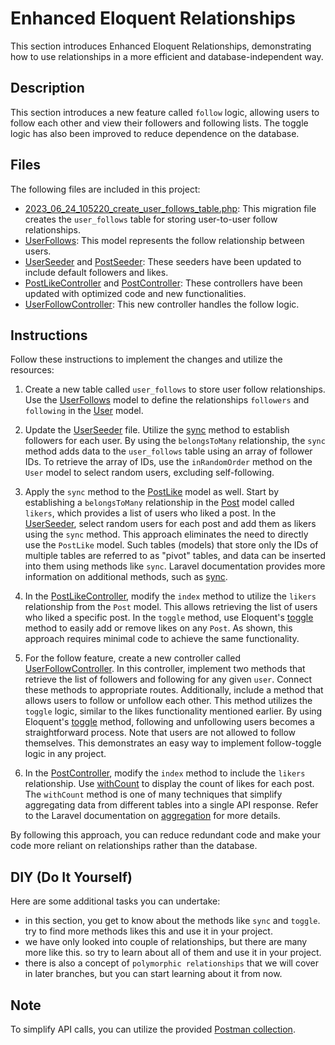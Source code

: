 # Enhanced Eloquent Relationships

This section introduces Enhanced Eloquent Relationships, demonstrating how to use relationships in a more efficient and database-independent way.

## Description

This section introduces a new feature called `follow` logic, allowing users to follow each other and view their followers and following lists. The toggle logic has also been improved to reduce dependence on the database.

## Files

The following files are included in this project:

- [2023_06_24_105220_create_user_follows_table.php](database/migrations/2023_06_24_105220_create_user_follows_table.php): This migration file creates the `user_follows` table for storing user-to-user follow relationships.
- [UserFollows](app/Models/UserFollows.php): This model represents the follow relationship between users.
- [UserSeeder](database/seeders/UserSeeder.php) and [PostSeeder](database/seeders/PostSeeder.php): These seeders have been updated to include default followers and likes.
- [PostLikeController](app/Http/Controllers/Api/v1/PostLikeController.php) and [PostController](app/Http/Controllers/Api/v1/PostController.php): These controllers have been updated with optimized code and new functionalities.
- [UserFollowController](app/Http/Controllers/Api/v1/UserFollowController.php): This new controller handles the follow logic.

## Instructions

Follow these instructions to implement the changes and utilize the resources:

1. Create a new table called `user_follows` to store user follow relationships. Use the [UserFollows](app/Models/UserFollows.php) model to define the relationships `followers` and `following` in the [User](app/Models/User.php) model.

2. Update the [UserSeeder](database/seeders/UserSeeder.php) file. Utilize the [sync](https://laravel.com/docs/10.x/eloquent-relationships#syncing-associations) method to establish followers for each user. By using the `belongsToMany` relationship, the `sync` method adds data to the `user_follows` table using an array of follower IDs. To retrieve the array of IDs, use the `inRandomOrder` method on the `User` model to select random users, excluding self-following.

3. Apply the `sync` method to the [PostLike](app/Models/PostLike.php) model as well. Start by establishing a `belongsToMany` relationship in the [Post](app/Models/Post.php) model called `likers`, which provides a list of users who liked a post. In the [UserSeeder](database/seeders/UserSeeder.php), select random users for each post and add them as likers using the `sync` method. This approach eliminates the need to directly use the `PostLike` model. Such tables (models) that store only the IDs of multiple tables are referred to as "pivot" tables, and data can be inserted into them using methods like `sync`. Laravel documentation provides more information on additional methods, such as [sync](https://laravel.com/docs/10.x/eloquent-relationships#updating-belongs-to-relationships).

4. In the [PostLikeController](app/Http/Controllers/Api/v1/PostLikeController.php), modify the `index` method to utilize the `likers` relationship from the `Post` model. This allows retrieving the list of users who liked a specific post. In the `toggle` method, use Eloquent's [toggle](https://laravel.com/docs/10.x/eloquent-relationships#toggling-associations) method to easily add or remove likes on any `Post`. As shown, this approach requires minimal code to achieve the same functionality.

5. For the follow feature, create a new controller called [UserFollowController](app/Http/Controllers/Api/v1/UserFollowController.php). In this controller, implement two methods that retrieve the list of followers and following for any given `user`. Connect these methods to appropriate routes. Additionally, include a method that allows users to follow or unfollow each other. This method utilizes the `toggle` logic, similar to the likes functionality mentioned earlier. By using Eloquent's [toggle](https://laravel.com/docs/10.x/eloquent-relationships#toggling-associations) method, following and unfollowing users becomes a straightforward process. Note that users are not allowed to follow themselves. This demonstrates an easy way to implement follow-toggle logic in any project.

6. In the [PostController](app/Http/Controllers/Api/v1/PostController.php), modify the `index` method to include the `likers` relationship. Use [withCount](https://laravel.com/docs/10.x/eloquent-relationships#counting-related-models) to display the count of likes for each post. The `withCount` method is one of many techniques that simplify aggregating data from different tables into a single API response. Refer to the Laravel documentation on [aggregation](https://laravel.com/docs/10.x/eloquent-relationships#aggregating-related-models) for more details.

By following this approach, you can reduce redundant code and make your code more reliant on relationships rather than the database. 

## DIY (Do It Yourself)

Here are some additional tasks you can undertake:

- in this section, you get to know about the methods like `sync` and `toggle`. try to find more methods likes this and use it in your project.
- we have only looked into couple of relationships, but there are many more like this. so try to learn about all of them and use it in your project.
- there is also a concept of `polymorphic relationships` that we will cover in later branches, but you can start learning about it from now.

## Note

To simplify API calls, you can utilize the provided [Postman collection](https://elements.getpostman.com/redirect?entityId=13692349-4c7deece-f174-43a3-adfa-95e6cf36792b&entityType=collection).
